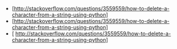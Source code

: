 * [http://stackoverflow.com/questions/3559559/how-to-delete-a-character-from-a-string-using-python]
* [http://stackoverflow.com/questions/3559559/how-to-delete-a-character-from-a-string-using-python]
* [  http://stackoverflow.com/questions/3559559/how-to-delete-a-character-from-a-string-using-python]
